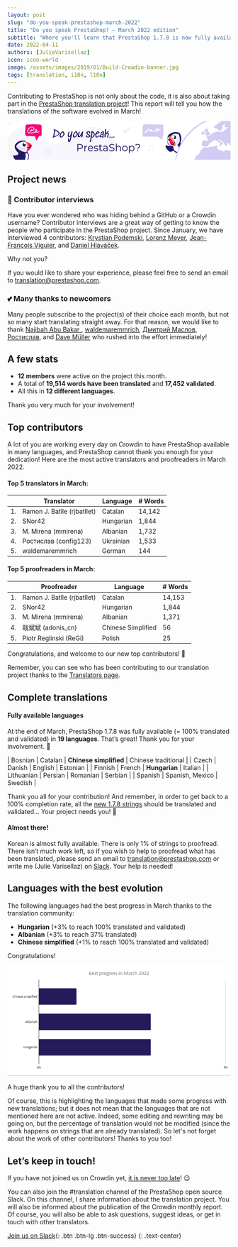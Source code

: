 ```yaml
---
layout: post
slug: "do-you-speak-prestashop-march-2022"
title: "Do you speak PrestaShop? – March 2022 edition"
subtitle: "Where you'll learn that PrestaShop 1.7.8 is now fully available in 2 new languages"
date: 2022-04-11 
authors: [JulieVarisellaz]
icon: icon-world
image: /assets/images/2019/01/Build-Crowdin-banner.jpg
tags: [translation, i18n, l10n]
---
```


Contributing to PrestaShop is not only about the code, it is also about taking part in the [PrestaShop translation project](https://crowdin.com/project/prestashop-official)! This report will tell you how the translations of the software evolved in March!

![Crowdin Monthly banner](/assets/images/2019/01/Build-Crowdin-banner.jpg)

## Project news

### :speech_balloon: Contributor interviews

Have you ever wondered who was hiding behind a GitHub or a Crowdin username? Contributor interviews are a great way of getting to know the people who participate in the PrestaShop project. Since January, we have interviewed 4 contributors: [Krystian Podemski](https://build.prestashop.com/news/contributor-interview-krystian-podemski/), [Lorenz Meyer](https://build.prestashop.com/news/contributor-interview-lorenz-meyer/), [Jean-François Viguier](https://build.prestashop.com/news/contributor-interview-jean-francois-viguier/), and [Daniel Hlaváček](https://build.prestashop.com/news/contributor-interview-daniel-hlavacek/). 

Why not you? 

If you would like to share your experience, please feel free to send an email to translation@prestashop.com.

### 💕 Many thanks to newcomers

Many people subscribe to the project(s) of their choice each month, but not so many start translating straight away. For that reason, we would like to thank [Najibah Abu Bakar ](https://crowdin.com/profile/lb_ms_trans_najibah), [waldemaremmrich](https://crowdin.com/profile/waldemaremmrich), [Дмитрий Маслов](https://crowdin.com/profile/maslovchrome), [Ростислав](https://crowdin.com/profile/config123), and [Dave Müller](https://crowdin.com/profile/eisiice) who rushed into the effort immediately! 


## A few stats
 
* **12 members** were active on the project this month.
* A total of **19,514 words have been translated** and **17,452 validated**.
* All this in **12 different languages**.
 
Thank you very much for your involvement!

## Top contributors
 
A lot of you are working every day on Crowdin to have PrestaShop available in many languages, and PrestaShop cannot thank you enough for your dedication! Here are the most active translators and proofreaders in March 2022.
 
#### Top 5 translators in March:
 
| |Translator | Language | # Words
|-|---------- | -------- | ----------------
| 1. | Ramon J. Batlle (rjbatllet) | Catalan | 14,142
| 2. | SNor42 | Hungarian | 1,844
| 3. | M. Mirena (mmirena) | Albanian | 1,732
| 4. | Ростислав (config123) | Ukrainian | 1,533
| 5. | waldemaremmrich | German | 144

#### Top 5 proofreaders in March:
 
| | Proofreader | Language | # Words
|-| ---------- | -------- | ----------------
| 1. | Ramon J. Batlle (rjbatllet) | Catalan | 14,153
| 2. | SNor42 | Hungarian | 1,844
| 3. | M. Mirena (mmirena) | Albanian | 1,371
| 4. | 戢斌斌 (adonis_cn) | Chinese Simplified | 56 
| 5. | Piotr Reglinski (ReGi) | Polish | 25

Congratulations, and welcome to our new top contributors! :clap:
 
Remember, you can see who has been contributing to our translation project thanks to the [Translators page](https://translators.prestashop.com/).
 
## Complete translations
 
#### Fully available languages
 
At the end of March, PrestaShop 1.7.8 was fully available (= 100% translated and validated) in **19 languages**. That’s great! Thank you for your involvement. :tada:
 
| Bosnian | Catalan | **Chinese simplified** | Chinese traditional | 
| Czech | Danish | English | Estonian | 
| Finnish | French | **Hungarian** | Italian |
| Lithuanian | Persian | Romanian | Serbian | 
| Spanish | Spanish, Mexico | Swedish |

Thank you all for your contribution! And remember, in order to get back to a 100% completion rate, all the [new 1.7.8 strings](https://build.prestashop.com/news/prestashop-178-translations/) should be translated and validated... Your project needs you! :muscle: 

#### Almost there!

Korean is almost fully available. There is only 1% of strings to proofread. 
There isn’t much work left, so if you wish to help to proofread what has been translated, please send an email to translation@prestashop.com or write me (Julie Varisellaz) on [Slack](https://join.slack.com/t/prestashop/shared_invite/zt-dkmbz5qf-I~FlEWwmRUOXunc5ui0Ucg). Your help is needed!

## Languages with the best evolution

The following languages had the best progress in March thanks to the translation community:
 
* **Hungarian** (+3% to reach 100% translated and validated) 
* **Albanian** (+3% to reach 37% translated)
* **Chinese simplified** (+1% to reach 100% translated and validated)

Congratulations! 

![Best translation progress in March 2022](/assets/images/2022/04/build-crowdin-progress-march22.png)

A huge thank you to all the contributors!
 
Of course, this is highlighting the languages that made some progress with new translations; but it does not mean that the languages that are not mentioned here are not active. Indeed, some editing and rewriting may be going on, but the percentage of translation would not be modified (since the work happens on strings that are already translated). So let's not forget about the work of other contributors! Thanks to you too!

## Let’s keep in touch!

If you have not joined us on Crowdin yet, [it is never too late](https://crowdin.com/project/prestashop-official)! :wink:

You can also join the #translation channel of the PrestaShop open source Slack. On this channel, I share information about the translation project. You will also be informed about the publication of the Crowdin monthly report. Of course, you will also be able to ask questions, suggest ideas, or get in touch with other translators.

[Join us on Slack](https://join.slack.com/t/prestashop/shared_invite/zt-dkmbz5qf-I~FlEWwmRUOXunc5ui0Ucg){: .btn .btn-lg .btn-success}
{: .text-center}

